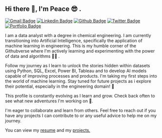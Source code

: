 ## Hi there 👋, I'm Peace :sunglasses: .
[![Gmail Badge](https://img.shields.io/badge/-azubuogupeace1@gmail.com-c14438?style=flat&logo=Gmail&logoColor=white&link=mailto:azubuogupeace1@gmail.com)](mailto:azubuogupeace1@gmail.com) 
[![Linkedin Badge](https://img.shields.io/badge/peace-azubuogu-0072b1?style=flat&logo=Linkedin&logoColor=white&link=https://www.linkedin.com/in/peace-azubuogu/)](https://www.linkedin.com/in/peace-azubuogu/) [![Github Badge](https://img.shields.io/badge/-PeaceUdoka-grey?style=flat&logo=github&logoColor=white&link=https://github.com/PeaceUdoka/)](https://www.github.com/PeaceUdoka/) [![Twitter Badge](https://img.shields.io/badge/-azubuoguu-00acee?style=flat&logo=twitter&logoColor=white&link=https://twitter.com/azubuoguu/)](https://www.twitter.com/azubuoguu/) [![Portfolio Badge](https://img.shields.io/badge/portfolio-web-blue?style=flat&link=peaceudoka.hashnode.dev/)](peaceudoka.hashnode.dev/) <p align='left'>I am a data analyst with a degree in chemical engineering. I am currently transitioning into Artificial Intelligence, specifically the application of machine learning in engineering. This is my humble corner of the Githubverse where I'm actively learning and experimenting with the power of data and algorithms :woman_technologist: .

Follow my journey as I learn to unlock the stories hidden within datasets using Python, SQL, Excel, Power BI, Tableau and to develop AI models capable of improving processes and products.
I'm taking my first steps into the world of machine learning. Stay tuned for future projects as i explore their potential, especially in the engineering domain! :construction_worker:

This profile is constantly evolving as I learn and grow. Check back often to see what new adventures I'm working on :rocket:.

I'm eager to collaborate and learn from others. Feel free to reach out if you have any projects I can contribute to or any useful advice to help me on my journey.</p><p align='left'> You can view my <a href='https://drive.google.com/file/d/1HkkKNlLlOdOiee-16gEHFlWUb98rfoKL/view?usp=drive_link' target=_blank><u>resume</u></a> and my <a href='https://github.com/PeaceUdoka?tab=repositories' target=_blank><u>projects</u>.</a></p>




